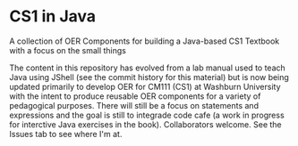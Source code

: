 # CS1 in Java
A collection of OER Components for building a Java-based CS1 Textbook with a focus on the small things

The content in this repository has evolved from a lab manual used to teach Java using JShell (see the commit history for this material) but is now being updated primarily to develop OER for CM111 (CS1) at Washburn University with the intent to produce reusable OER components for a variety of pedagogical purposes. There will still be a focus on statements and expressions and the goal is still to integrade code cafe (a work in progress for interctive Java exercises in the book). Collaborators welcome. See the Issues tab to see where I'm at. 
